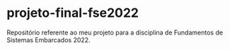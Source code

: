 # projeto-final-fse2022
Repositório referente ao meu projeto para a disciplina de Fundamentos de Sistemas Embarcados 2022.
